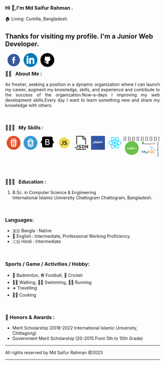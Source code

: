 ### Hi 👋,I'm Md Saifur Rahman .
🏠   Living: Cumilla, Bangladesh.
## Thanks for visiting my profile. I'm a Junior Web Developer.
<!-- Contact me section starts here  -->
[<img align="left" alt="facebook" title="facebook" width="45" hspace="5" src="./images/facebook.svg" />][facebook]
[<img align="left" alt="linkedin" title="linkedin" width="45" hspace="5" src="./images/linkedin.svg" />][linkedin]
[<img align="left" alt="github" title="github playlist" width="45" hspace="5" src="./images/github.svg" />][github]
<br />
<br />
<!-- Contact me section ends here  -->
<!-- about-me section starts here  -->
### 👨‍🏫 &nbsp; About Me :

<p align="justify">
As fresher, seeking a position in a dynamic organization where I can launch my career, augment my knowledge, skills, and experience and contribute to the success of the organization.Now-a-days I improving my web development skills.Every day I want to learn something new and share my knowledge with others.
</p>

<br />

<!-- about-me section ends here  -->
<!-- web related skills section starts here  -->
### 👨🏽‍💻 &nbsp; My Skills :
[<img align="left" alt="html5" title="html playlist" width="45" hspace="5" src="./images/html5.svg" />]
[<img align="left" alt="css3" title="css playlist" width="45" hspace="5" src="./images/css3.svg" />]
[<img align="left" alt="bootstrap" title="bootstrap playlist" width="45" hspace="5" src="./images/bootstrap.svg" />]
[<img align="left" alt="javascript" title="javascript playlist" width="45" hspace="5" src="./images/js.svg" />]
[<img align="left" alt="json" title="json playlist" width="45" hspace="5" src="./images/json.svg" />]
[<img align="left" alt="jquery" title="jquery playlist" width="45" hspace="5" src="./images/jquery.svg" />]
[<img align="left" alt="react" title="react playlist" width="45" hspace="5" src="./images/react.svg" />]
[<img align="left" alt="node and express" title="node and express playlist" width="45" hspace="5" src="./images/node.svg" />]
[<img align="left" alt="mongodb" title="mongodb playlist" width="45" hspace="5" src="./images/mongodb.svg" />]
[<img align="left" alt="mysql" title="mysql playlist" width="45" hspace="5" src="./images/mysql.svg" />]
<!-- web related skills section ends here  -->
<br />
<!-- work experience section ends here  -->
<!-- education section starts here  -->
<br />

### 👨🏻‍🎓 &nbsp; Education :

1. B.Sc. in Computer Science & Engineering  
   International Islamic University Chattogram
   Chattogram, Bangladesh.

<br />

### Languages:

- 🇧🇩 Bangla : Native
- 🏴󠁧󠁢󠁥󠁮󠁧󠁿 English : Intermediate, Professional Working Proficiency.
- 🇮🇳 Hindi : Intermediate

<br />

<!-- my languages section ends here  -->

<!-- my sports and game section starts here  -->

### Sports / Game / Activities / Hobby:

- 🏸 Badminton, ⚽ Football, 🏏 Cricket 
- 🚶‍♂️ Walking, 🏊‍♂️ Swimming, 🏃‍♂️ Running 
- ✈️ Travelling
- 👨‍🍳 Cooking

<br />

<!-- my sports and games section ends here  -->

<!-- Honors & awards section starts here  -->

### 🏅 Honors & Awards :

- Merit Scholarship (2018-2022 International Islamic University, Chittagong)
- Government Merit Scholarship (20-2015 From 5th to 10th Grade)

---

All rights reserved by Md Saifur Rahman @2023

---

<!-- my achievement section ends here  -->

<!-- Links section starts here -->

[facebook]: https://www.facebook.com/msrs.2hin/
[linkedin]: https://www.linkedin.com/in/msrs2hin/
[github]: https://github.com/saifur-rahman98

<!-- education section ends here  -->
<!---
saifur-rahman98/saifur-rahman98 is a ✨ special ✨ repository because its `README.md` (this file) appears on your GitHub profile.
You can click the Preview link to take a look at your changes.
--->

